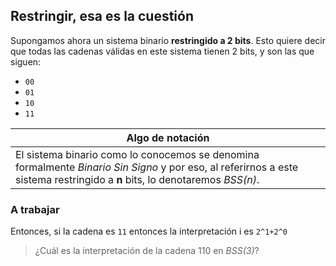 ## Restringir, esa es la cuestión

Supongamos ahora un sistema binario **restringido a 2 bits**. Esto quiere decir que todas las cadenas válidas en este sistema tienen 2 bits, y son las que siguen:

* `00`
* `01`
* `10`
* `11`



|Algo de notación|
|----------------|
|El sistema binario como lo conocemos se denomina formalmente *Binario Sin Signo* y por eso, al referirnos a este sistema restringido a **n** bits, lo denotaremos  _BSS(n)_.|



### A trabajar
Entonces, si la cadena es `11` entonces la interpretación i es `2^1+2^0`

>¿Cuál es la interpretación de la cadena 110 en _BSS(3)_?
